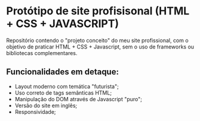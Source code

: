 # Protótipo de site profisisonal (HTML + CSS + JAVASCRIPT)
Repositório contendo o "projeto conceito" do meu site profissional, com o objetivo de praticar HTML + CSS + Javascript, sem o uso de frameworks ou bibliotecas complementares.

## Funcionalidades em detaque:
- Layout moderno com temática "futurista";
- Uso correto de tags semânticas HTML;
- Manipulação do DOM através de Javascript "puro";
- Versão do site em inglês;
- Responsividade;


